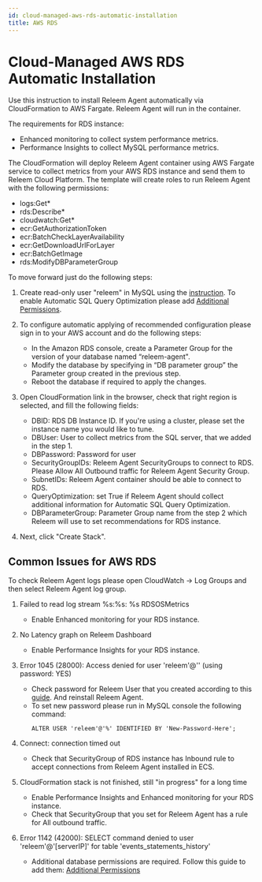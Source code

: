 ```yaml
---
id: cloud-managed-aws-rds-automatic-installation
title: AWS RDS
---
```


# Cloud-Managed AWS RDS Automatic Installation


Use this instruction to install Releem Agent automatically via CloudFormation to AWS Fargate. Releem Agent will run in the container.

The requirements for RDS instance:
- Enhanced monitoring to collect system performance metrics.
- Performance Insights to collect MySQL performance metrics.

The CloudFormation will deploy Releem Agent container using AWS Fargate service to collect metrics from your AWS RDS instance and send them to Releem Cloud Platform. The template will create roles to run Releem Agent with the following permissions:
- logs:Get*
- rds:Describe*
- cloudwatch:Get*
- ecr:GetAuthorizationToken
- ecr:BatchCheckLayerAvailability
- ecr:GetDownloadUrlForLayer
- ecr:BatchGetImage
- rds:ModifyDBParameterGroup

To move forward just do the following steps:
1. Create read-only user "releem" in MySQL using the [instruction](/releem-agent/mysql-permissions). To enable Automatic SQL Query Optimization please add [Additional Permissions](/releem-agent/mysql-permissions#additional-database-permissions-required).

2. To configure automatic applying of recommended configuration please sign in to your AWS account and do the following steps:
   - In the Amazon RDS console, create a Parameter Group for the version of your database named “releem-agent".
   - Modify the database by specifying in “DB parameter group” the Parameter group created in the previous step.
   - Reboot the database if required to apply the changes.

3. Open CloudFormation link in the browser, check that right region is selected, and fill the following fields:
   - DBID: RDS DB Instance ID. If you're using a cluster, please set the instance name you would like to tune.
   - DBUser: User to collect metrics from the SQL server, that we added in the step 1.
   - DBPassword: Password for user
   - SecurityGroupIDs: Releem Agent SecurityGroups to connect to RDS. Please Allow All Outbound traffic for Releem Agent Security Group.
   - SubnetIDs: Releem Agent container should be able to connect to RDS.
   - QueryOptimization: set True if Releem Agent should collect additional information for Automatic SQL Query Optimization.
   - DBParameterGroup: Parameter Group name from the step 2 which Releem will use to set recommendations for RDS instance.

4. Next, click "Create Stack".

## Common Issues for AWS RDS

To check Releem Agent logs please open CloudWatch -> Log Groups and then select Releem Agent log group.

1. Failed to read log stream %s:%s: %s RDSOSMetrics
   - Enable Enhanced monitoring for your RDS instance.

2. No Latency graph on Releem Dashboard
   - Enable Performance Insights for your RDS instance.

3. Error 1045 (28000): Access denied for user 'releem'@'' (using password: YES)
   - Check password for Releem User that you created according to this [guide](/releem-agent/mysql-permissions). And reinstall Releem Agent.
   - To set new password please run in MySQL console the following command:
     ```
     ALTER USER 'releem'@'%' IDENTIFIED BY 'New-Password-Here';
     ```

4. Connect: connection timed out
   - Check that SecurityGroup of RDS instance has Inbound rule to accept connections from Releem Agent installed in ECS.

5. CloudFormation stack is not finished, still "in progress" for a long time
   - Enable Performance Insights and Enhanced monitoring for your RDS instance.
   - Check that SecurityGroup that you set for Releem Agent has a rule for All outbound traffic.

6. Error 1142 (42000): SELECT command denied to user 'releem'@'[serverIP]' for table 'events_statements_history'
   - Additional database permissions are required. Follow this guide to add them: [Additional Permissions](/releem-agent/mysql-permissions#additional-database-permissions-required)